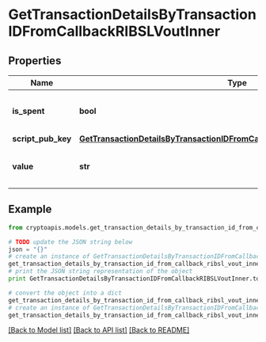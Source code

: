 # GetTransactionDetailsByTransactionIDFromCallbackRIBSLVoutInner


## Properties
Name | Type | Description | Notes
------------ | ------------- | ------------- | -------------
**is_spent** | **bool** | Defines whether the output is spent or not. | 
**script_pub_key** | [**GetTransactionDetailsByTransactionIDFromCallbackRIBSLVoutInnerScriptPubKey**](GetTransactionDetailsByTransactionIDFromCallbackRIBSLVoutInnerScriptPubKey.md) |  | 
**value** | **str** | Represents the sent/received amount. | 

## Example

```python
from cryptoapis.models.get_transaction_details_by_transaction_id_from_callback_ribsl_vout_inner import GetTransactionDetailsByTransactionIDFromCallbackRIBSLVoutInner

# TODO update the JSON string below
json = "{}"
# create an instance of GetTransactionDetailsByTransactionIDFromCallbackRIBSLVoutInner from a JSON string
get_transaction_details_by_transaction_id_from_callback_ribsl_vout_inner_instance = GetTransactionDetailsByTransactionIDFromCallbackRIBSLVoutInner.from_json(json)
# print the JSON string representation of the object
print GetTransactionDetailsByTransactionIDFromCallbackRIBSLVoutInner.to_json()

# convert the object into a dict
get_transaction_details_by_transaction_id_from_callback_ribsl_vout_inner_dict = get_transaction_details_by_transaction_id_from_callback_ribsl_vout_inner_instance.to_dict()
# create an instance of GetTransactionDetailsByTransactionIDFromCallbackRIBSLVoutInner from a dict
get_transaction_details_by_transaction_id_from_callback_ribsl_vout_inner_form_dict = get_transaction_details_by_transaction_id_from_callback_ribsl_vout_inner.from_dict(get_transaction_details_by_transaction_id_from_callback_ribsl_vout_inner_dict)
```
[[Back to Model list]](../README.md#documentation-for-models) [[Back to API list]](../README.md#documentation-for-api-endpoints) [[Back to README]](../README.md)


